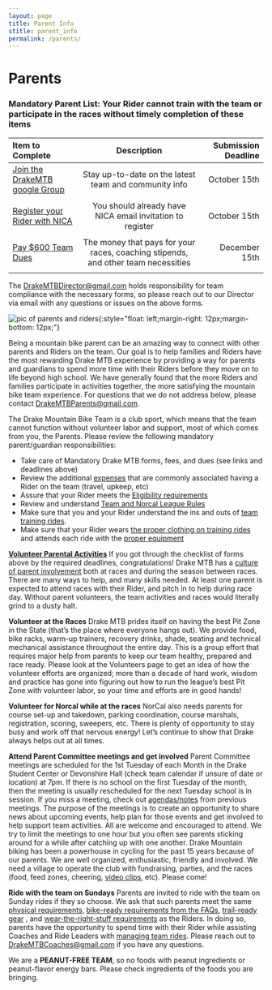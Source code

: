```yaml
---
layout: page
title: Parent Info
stitle: parent_info
permalink: /parents/
---
```

# Parents

<!--- Welcome	to	the	Drake	Mountain	Bike	Team	for	2017/18!	We	are	excited	to	see	the	returning	riders	and	to	welcome	new	riders	to	the	team.  The	season	is	starting	with	a	new	event	–	<b>a	team	ride	and	camping	trip	in	Olema	on	October	14-15</b>. This	trip	will	be	a	great	way	to	reconnect	with	your	teammates	from	last	year	and	get	to know	the	new	riders.	Because	this	camping	trip	and	all	mountain	bike	team	activities	are considered	field	trips,	everyone	needs	to	complete	a	[pile	of	paperwork]({{site.baseurl}}/images/2017_Tam_District_Field_Trip_Forms_Packet.pdf) as well as the [Rider Registration Form]({{site.baseurl}}/register) before	participating	in this or any	other team	activities. --->

<!--- These items must be completed	by Sunday,	September	17.	LATE	OR	INCOMPLETE	SUBMITTALS	=	NO OLEMA	CAMPING	TRIP ON OCTOBER 14th, NO EXCEPTIONS! The	due	date	is	imposed	by	the	School	District, not by us,	to	allow	for	District	Board	approval	of	the camping	trip.	--->

<!--- **** Checklist	of	items you need to complete in [the pile	of	paperwork]({{site.baseurl}}/images/2017_Tam_District_Field_Trip_Forms_Packet.pdf) ...please	complete	all	forms,	even	if	you’re	not	sure	if	you will	drive	or	attend:	**** --->
<!--- * Notice	and	Permission	to	Participate	&	Release	of	Liability	--->
<!--- * Field	Trip	Permission	Form --->
<!--- * Adult	Field	Trip	Waiver	(include	both	parents/guardians	on	this	form)	 --->
<!--- * Driver	Certification	Form	(include	both	parents/guardians	on	this	form) -  please attach	copy	of	auto	insurance	policy	declarations	page	showing	name	of policy	holder,	coverage	levels,	and	effective	dates, and if a	student	will	drive,	include	copy	of	student’s	drivers	license --->
<!--- * Field	Trip	Release,	Waiver	of	Liability,	and	Indemnity	Agreement	---> 



<!--- commented out by RHR on 12-2-2019 | [Order Team Jersey(s) for your Rider](http://teamorder.serviziocorse.com/index.aspx?pc=6B27AE78-6B8F-4D1B-890C-86543984B5BD)| Order your jersey and shorts that identifies you as a Drake Rider | October 31st |
||||
| <a name="scholarship"></a>[Fill out scholarship form (if desired)](https://docs.google.com/forms/d/e/1FAIpQLSeWkgcqptHvln2eCe7VbFGzbxWAns1AbNXNwN6X0rM6yG6ojg/viewform) | Financial assistance to help assure equal opportunities for all riders |  December 1th |
||||  --->

### Mandatory Parent List: Your Rider cannot train with the team or participate in the races without timely completion of these items <a name="mandatory"></a>

| Item to Complete  | Description  | Submission Deadline |
|:-------------|:---------------:| -------------:|
| [Join the DrakeMTB google Group](https://docs.google.com/forms/d/e/1FAIpQLScCDynLJepyBTFAzqfZI9dTpCWTGCgzkQdhY0TSY6LIkXKXKg/viewform) | Stay up-to-date on the latest team and community info |         October 15th |
||||
| [Register your Rider with NICA](https://pitzone.nationalmtb.org/users/sign_in) | You should already have NICA email invitation to register |            October 15th |
||||
| [Pay $600 Team Dues](https://docs.google.com/document/d/11buoXBvlNv1wWOG62ncBDEi76tV-DLID0aWjTSdKgFU/edit) | The money that pays for your races, coaching stipends, and other team necessities | December 15th |
||||

The <DrakeMTBDirector@gmail.com> holds responsibility for team compliance with the necessary forms, so please reach out to our Director via email with any questions or issues on the above forms.

![pic of parents and riders]({{site.baseurl}}/images/parents-riders.jpg){:style="float: left;margin-right: 12px;margin-bottom: 12px;"}

Being a mountain bike parent can be an amazing way to connect with other parents and Riders on the team. Our goal is to help families and Riders have the most rewarding Drake MTB experience by providing a way for parents and guardians to spend more time with their Riders before they move on to life beyond high school. We have generally found that the more Riders and families participate in activities together, the more satisfying the mountain bike team experience. For questions that we do not address below, please contact <DrakeMTBParents@gmail.com>.

The Drake Mountain Bike Team is a club sport, which means that the team cannot function without volunteer labor and support, most of which comes from you, the Parents.  Please review the following mandatory parent/guardian responsibilities:

* Take care of Mandatory Drake MTB forms, fees, and dues (see links and deadlines above)
* Review the additional [expenses]({{site.baseurl}}/expenses) that are commonly associated having a Rider on the team (travel, upkeep, etc)
* Assure that your Rider meets the [Eligibility requirements]({{site.baseurl}}/eligibility)
* Review and understand [Team and Norcal League Rules]({{site.baseurl}}/rules)
* Make sure that you and your Rider understand the ins and outs of [team training rides]({{site.baseurl}}/practices).  
* Make sure that your Rider wears [the proper clothing on training rides]({{site.baseurl}}/images/what_to_wear_v2.pdf) and attends each ride with the [proper equipment]({{site.baseurl}}/images/what_to_bring.jpg)

[**Volunteer Parental Activities**]({{site.baseurl}}/volunteer)
If you got through the checklist of forms above by the required deadlines, congratulations! Drake MTB has a [culture of parent involvement]({{site.baseurl}}/volunteer) both at races and during the season between races. There are many ways to help, and many skills needed. At least one parent is expected to attend races with their Rider, and pitch in to help during race day. Without parent volunteers, the team activities and races would literally grind to a dusty halt.

**Volunteer at the Races**
Drake MTB prides itself on having the best Pit Zone in the State (that’s the place where everyone hangs out). We provide food, bike racks, warm-up trainers, recovery drinks, shade, seating and technical mechanical assistance throughout the entire day. This is a group effort that requires major help from parents to keep our team healthy, prepared and race ready. Please look at the Volunteers page to get an idea of how the volunteer efforts are organized; more than a decade of hard work, wisdom and practice has gone into figuring out how to run the league’s best Pit Zone with volunteer labor, so your time and efforts are in good hands!

**Volunteer for Norcal while at the races**
NorCal also needs parents for course set-up and takedown, parking coordination, course marshals, registration, scoring, sweepers, etc. There is plenty of opportunity to stay busy and work off that nervous energy! Let’s continue to show that Drake always helps out at all times.

**Attend Parent Committee meetings and get involved**<a name="committees"></a>
Parent Committee meetings are scheduled for the 1st Tuesday of each Month in the Drake Student Center or Devonshire Hall (check team calendar if unsure of date or location) at 7pm. If there is no school on the first Tuesday of the month, then the meeting is usually rescheduled for the next Tuesday school is in session. If you miss a meeting, check out [agendas/notes]({{site.baseurl}}/meetings) from previous meetings. The purpose of the meetings is to create an opportunity to share news about upcoming events, help plan for those events and get involved to help support team activities. All are welcome and encouraged to attend. We try to limit the meetings to one hour but you often see parents sticking around for a while after catching up with one another. Drake Mountain biking has been a powerhouse in cycling for the past 15 years because of our parents. We are well organized, enthusiastic, friendly and involved. We need a village to operate the club with fundraising, parties, and the races (food, feed zones, cheering, [video clips]({{site.baseurl}}/media), etc). Please come!

**Ride with the team on Sundays**
Parents are invited to ride with the team on Sunday rides if they so choose.  We ask that such parents meet the same [physical requirements]({{site.baseurl}}/eligibility), [bike-ready requirements from the FAQs]({{site.baseurl}}/faq.md), [trail-ready gear]({{site.baseurl}}/images/what_to_bring.jpg) , and [wear-the-right-stuff requirements]({{site.baseurl}}/images/what_to_wear_v2.pdf) as the Riders.  In doing so, parents have the opportunity to spend time with their Rider while assisting Coaches and Ride Leaders with [managing team rides]({{site.baseurl}}/practices).  Please reach out to <DrakeMTBCoaches@gmail.com> if you have any questions.

We are a **PEANUT-FREE TEAM**, so no foods with peanut ingredients or peanut-flavor energy bars. Please check ingredients of the foods you are bringing.
